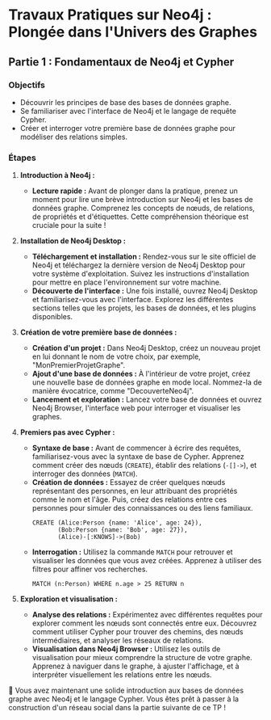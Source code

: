 # Travaux Pratiques sur Neo4j : Plongée dans l'Univers des Graphes

## Partie 1 : Fondamentaux de Neo4j et Cypher

### Objectifs
- Découvrir les principes de base des bases de données graphe.
- Se familiariser avec l'interface de Neo4j et le langage de requête Cypher.
- Créer et interroger votre première base de données graphe pour modéliser des relations simples.

### Étapes

1. **Introduction à Neo4j :**
   - **Lecture rapide :** Avant de plonger dans la pratique, prenez un moment pour lire une brève introduction sur Neo4j et les bases de données graphe. Comprenez les concepts de nœuds, de relations, de propriétés et d'étiquettes. Cette compréhension théorique est cruciale pour la suite !

2. **Installation de Neo4j Desktop :**
   - **Téléchargement et installation :** Rendez-vous sur le site officiel de Neo4j et téléchargez la dernière version de Neo4j Desktop pour votre système d'exploitation. Suivez les instructions d'installation pour mettre en place l'environnement sur votre machine.
   - **Découverte de l'interface :** Une fois installé, ouvrez Neo4j Desktop et familiarisez-vous avec l'interface. Explorez les différentes sections telles que les projets, les bases de données, et les plugins disponibles.

3. **Création de votre première base de données :**
   - **Création d'un projet :** Dans Neo4j Desktop, créez un nouveau projet en lui donnant le nom de votre choix, par exemple, "MonPremierProjetGraphe".
   - **Ajout d'une base de données :** À l'intérieur de votre projet, créez une nouvelle base de données graphe en mode local. Nommez-la de manière évocatrice, comme "DecouverteNeo4j".
   - **Lancement et exploration :** Lancez votre base de données et ouvrez Neo4j Browser, l'interface web pour interroger et visualiser les graphes.

4. **Premiers pas avec Cypher :**
   - **Syntaxe de base :** Avant de commencer à écrire des requêtes, familiarisez-vous avec la syntaxe de base de Cypher. Apprenez comment créer des nœuds (`CREATE`), établir des relations (`-[]->`), et interroger des données (`MATCH`).
   - **Création de données :** Essayez de créer quelques nœuds représentant des personnes, en leur attribuant des propriétés comme le nom et l'âge. Puis, créez des relations entre ces personnes pour simuler des connaissances ou des liens familiaux.
     ```cypher
     CREATE (Alice:Person {name: 'Alice', age: 24}),
            (Bob:Person {name: 'Bob', age: 27}),
            (Alice)-[:KNOWS]->(Bob)
     ```
   - **Interrogation :** Utilisez la commande `MATCH` pour retrouver et visualiser les données que vous avez créées. Apprenez à utiliser des filtres pour affiner vos recherches.
     ```cypher
     MATCH (n:Person) WHERE n.age > 25 RETURN n
     ```

5. **Exploration et visualisation :**
   - **Analyse des relations :** Expérimentez avec différentes requêtes pour explorer comment les nœuds sont connectés entre eux. Découvrez comment utiliser Cypher pour trouver des chemins, des nœuds intermédiaires, et analyser les réseaux de relations.
   - **Visualisation dans Neo4j Browser :** Utilisez les outils de visualisation pour mieux comprendre la structure de votre graphe. Apprenez à naviguer dans le graphe, à ajuster l'affichage, et à interpréter visuellement les relations entre les nœuds.

🎉 Vous avez maintenant une solide introduction aux bases de données graphe avec Neo4j et le langage Cypher. Vous êtes prêt à passer à la construction d'un réseau social dans la partie suivante de ce TP !